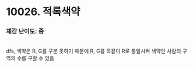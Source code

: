 # 10026. 적록색약

### 체감 난이도: 중

<br>
dfs, 색약은 R, G를 구분 못하기 때문에 R, G를 똑같이 R로 통일시켜 색약인 사람의 구역의 수를 구할 수 있음
